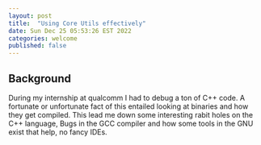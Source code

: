 ```yaml
---
layout: post
title:  "Using Core Utils effectively"
date: Sun Dec 25 05:53:26 EST 2022
categories: welcome
published: false
---
```


## Background

During my internship at qualcomm I had to debug a ton of C++ code. A fortunate or unfortunate fact of this entailed looking at binaries and how they get compiled. This lead me down some interesting rabit holes on the C++ language, Bugs in the GCC compiler and how some tools in the GNU exist that help, no fancy IDEs.